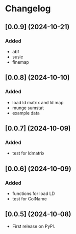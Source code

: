 # Changelog

## [0.0.9] (2024-10-21)

### Added
- abf
- susie
- finemap

## [0.0.8] (2024-10-10)

### Added
- load ld matrix and ld map
- munge sumstat
- example data

## [0.0.7] (2024-10-09)

### Added
- test for ldmatrix

## [0.0.6] (2024-10-09)

### Added
- functions for load LD
- test for ColName


## [0.0.5] (2024-10-08)

* First release on PyPI.
